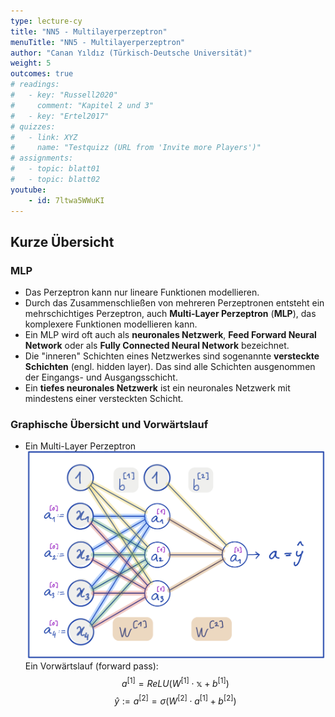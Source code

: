 ```yaml
---
type: lecture-cy
title: "NN5 - Multilayerperzeptron"
menuTitle: "NN5 - Multilayerperzeptron"
author: "Canan Yıldız (Türkisch-Deutsche Universität)"
weight: 5
outcomes: true
# readings:
#   - key: "Russell2020"
#     comment: "Kapitel 2 und 3"
#   - key: "Ertel2017"
# quizzes:
#   - link: XYZ
#     name: "Testquizz (URL from 'Invite more Players')"
# assignments:
#   - topic: blatt01
#   - topic: blatt02
youtube:
    - id: 7ltwa5WWuKI
---
```



## Kurze Übersicht

### MLP
*   Das Perzeptron kann nur lineare Funktionen modellieren.
*   Durch das Zusammenschließen von mehreren Perzeptronen entsteht ein mehrschichtiges Perzeptron, auch **Multi-Layer Perzeptron** (**MLP**), das komplexere Funktionen modellieren kann.
*   Ein MLP wird oft auch als **neuronales Netzwerk**, **Feed Forward Neural Network** oder  als **Fully Connected Neural Network** bezeichnet.
*   Die "inneren" Schichten eines Netzwerkes sind sogenannte **versteckte Schichten** (engl. hidden layer). Das sind alle Schichten ausgenommen der Eingangs- und Ausgangsschicht. 
*   Ein **tiefes neuronales Netzwerk** ist ein neuronales Netzwerk mit mindestens einer versteckten Schicht. 

### Graphische Übersicht und Vorwärtslauf
*   Ein Multi-Layer Perzeptron
    ![](images/mlp.png)
    Ein Vorwärtslauf (forward pass):
    $$ a^{[1]} = ReLU \left( W^{[1]} \cdot \mathbb{x} + b^{[1]} \right) \tag{1}$$
    $$ \hat{y} := a^{[2]} = \sigma \left( W^{[2]} \cdot a^{[1]} + b^{[2]} \right) \tag{2}$$



